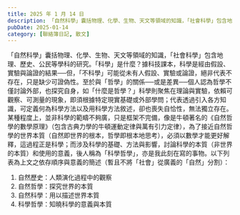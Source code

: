 ```yaml
---
title: 2025 年 1 月 14 日
description: 「自然科學」囊括物理、化學、生物、天文等領域的知識，「社會科學」包含地理、歷史、公民等學科的研究。「科學」是什麼？據科技課本，科學是經由假設、實驗與論證的結果──但，「不科學」可能從未有人假設、實驗或……
pubDate: 2025-01-14
category: [聯絡簿日記, 散文]
---
```


「自然科學」囊括物理、化學、生物、天文等領域的知識，「社會科學」包含地理、歷史、公民等學科的研究。「科學」是什麼？據科技課本，科學是經由假設、實驗與論證的結果──但，「不科學」可能從未有人假設、實驗或論證，絕非代表不存在，只是缺少可證偽性。至於與「哲學」的關係──或是差異──個人認為哲學不僅討論外部，也探究自身，如「什麼是哲學？」科學則聚焦在理論與實驗，依賴可觀察、可測量的現象，即須根據特定現實基礎或外部學問；代表透過引入各方知識，可定義何為科學方法以及用科學方法敘述，卻也喪失自恰性，無法獨立存在。某種程度上，並非科學的範疇不夠廣，只是框架不完備，像是牛頓著名的《自然哲學的數學原理》（包含古典力學的牛頓運動定律與萬有引力定律），為了接近自然哲學的世界本質（自然即世界的根本，哲學即根本地思考），必須以數學才能更好解釋，這過程正是科學；而涉及科學的基礎、方法與影響，討論科學的本質（非世界的本質）和使用的意義，後人稱為「科學哲學」，亦是我此刻在寫的事物。以下列表為上文之依存順序與意義的簡述（暫且不將「社會」從廣義的「自然」分割）：

1. 自然歷史：人類演化過程中的觀察
2. 自然哲學：探究世界的本質
3. 自然科學：用以描述世界本質
4. 科學哲學：知曉科學的意義與本質
